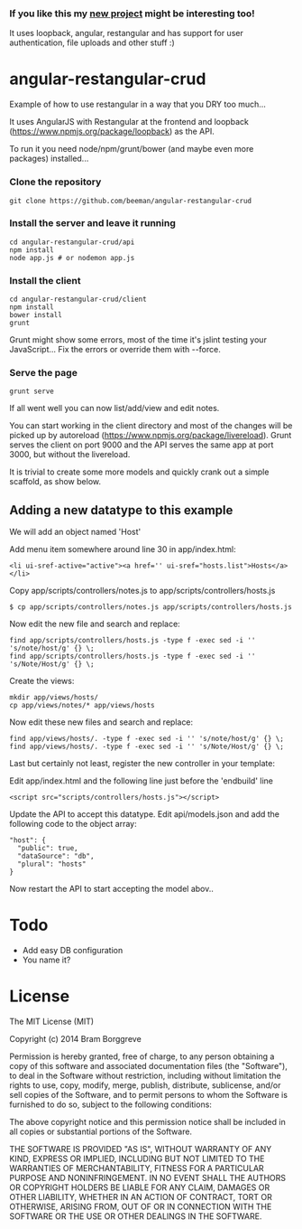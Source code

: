 ### If you like this my [new project](https://github.com/beeman/lb-ng-bs) might be interesting too!

It uses loopback, angular, restangular and has support for user authentication, file uploads and other stuff :)

# angular-restangular-crud

Example of how to use restangular in a way that you DRY too much... 

It uses AngularJS with Restangular at the frontend and loopback (https://www.npmjs.org/package/loopback) as the API.

To run it you need node/npm/grunt/bower (and maybe even more packages) installed...

### Clone the repository

    git clone https://github.com/beeman/angular-restangular-crud

### Install the server and leave it running 

    cd angular-restangular-crud/api
    npm install
    node app.js # or nodemon app.js

### Install the client

    cd angular-restangular-crud/client
    npm install 
    bower install
    grunt

Grunt might show some errors, most of the time it's jslint testing your JavaScript... Fix the errors or override them with --force.

### Serve the page

    grunt serve

If all went well you can now list/add/view and edit notes.

You can start working in the client directory and most of the changes will be picked up by autoreload (https://www.npmjs.org/package/livereload). Grunt serves the client on port 9000 and the API serves the same app at port 3000, but without the livereload.

It is trivial to create some more models and quickly crank out a simple scaffold, as show below. 

## Adding a new datatype to this example

We will add an object named 'Host' 

Add menu item somewhere around line 30 in app/index.html:

    <li ui-sref-active="active"><a href='' ui-sref="hosts.list">Hosts</a></li>

Copy app/scripts/controllers/notes.js to app/scripts/controllers/hosts.js 

    $ cp app/scripts/controllers/notes.js app/scripts/controllers/hosts.js 

Now edit the new file and search and replace:

    find app/scripts/controllers/hosts.js -type f -exec sed -i '' 's/note/host/g' {} \;
    find app/scripts/controllers/hosts.js -type f -exec sed -i '' 's/Note/Host/g' {} \;

Create the views:

    mkdir app/views/hosts/
    cp app/views/notes/* app/views/hosts
    
Now edit these new files and search and replace:

    find app/views/hosts/. -type f -exec sed -i '' 's/note/host/g' {} \;
    find app/views/hosts/. -type f -exec sed -i '' 's/Note/Host/g' {} \;

Last but certainly not least, register the new controller in your template:

Edit app/index.html and the following line just before the 'endbuild' line 

    <script src="scripts/controllers/hosts.js"></script>


Update the API to accept this datatype. Edit api/models.json and add the following code to the object array:

    "host": {
      "public": true,
      "dataSource": "db",
      "plural": "hosts"
    }

Now restart the API to start accepting the model abov..

# Todo

 * Add easy DB configuration
 * You name it?

# License

The MIT License (MIT)

Copyright (c) 2014 Bram Borggreve

Permission is hereby granted, free of charge, to any person obtaining a copy
of this software and associated documentation files (the "Software"), to deal
in the Software without restriction, including without limitation the rights
to use, copy, modify, merge, publish, distribute, sublicense, and/or sell
copies of the Software, and to permit persons to whom the Software is
furnished to do so, subject to the following conditions:

The above copyright notice and this permission notice shall be included in
all copies or substantial portions of the Software.

THE SOFTWARE IS PROVIDED "AS IS", WITHOUT WARRANTY OF ANY KIND, EXPRESS OR
IMPLIED, INCLUDING BUT NOT LIMITED TO THE WARRANTIES OF MERCHANTABILITY,
FITNESS FOR A PARTICULAR PURPOSE AND NONINFRINGEMENT. IN NO EVENT SHALL THE
AUTHORS OR COPYRIGHT HOLDERS BE LIABLE FOR ANY CLAIM, DAMAGES OR OTHER
LIABILITY, WHETHER IN AN ACTION OF CONTRACT, TORT OR OTHERWISE, ARISING FROM,
OUT OF OR IN CONNECTION WITH THE SOFTWARE OR THE USE OR OTHER DEALINGS IN
THE SOFTWARE.
